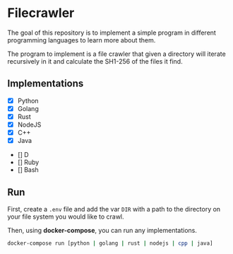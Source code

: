 # Filecrawler

The goal of this repository is to implement a simple program in different programming languages to learn more about them.

The program to implement is a file crawler that given a directory will iterate recursively in it and calculate the SH1-256 of the files it find.

## Implementations

- [x] Python
- [x] Golang
- [x] Rust
- [x] NodeJS
- [x] C++
- [x] Java
- [] D
- [] Ruby
- [] Bash

## Run

First, create a `.env` file and add the var `DIR` with a path to the directory on your file system you would like to crawl.

Then, using **docker-compose**, you can run any implementations.

```bash
docker-compose run [python | golang | rust | nodejs | cpp | java]
```
